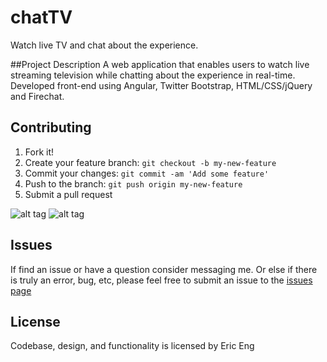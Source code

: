 # chatTV
Watch live TV and chat about the experience.

##Project Description
A web application that enables users to watch live streaming television while chatting about the experience in real-time. Developed front-end using Angular, Twitter Bootstrap, HTML/CSS/jQuery and Firechat.


## Contributing
1. Fork it!
2. Create your feature branch: `git checkout -b my-new-feature`
3. Commit your changes: `git commit -am 'Add some feature'`
4. Push to the branch: `git push origin my-new-feature`
5. Submit a pull request 

![alt tag](https://cloud.githubusercontent.com/assets/5885829/14385192/f05caa52-fd53-11e5-8b06-fa0342e68121.png "Home Page")
![alt tag](https://cloud.githubusercontent.com/assets/5885829/14385191/f05c1d08-fd53-11e5-9b9c-fbc87c3ca120.png "Home Page")


## Issues
If find an issue or have a question consider messaging me. Or else if there is truly an error, bug, etc, please feel free to submit an issue to the [issues page](https://github.com/starcraft168/chatTV/issues)

## License
Codebase, design, and functionality is licensed by Eric Eng
